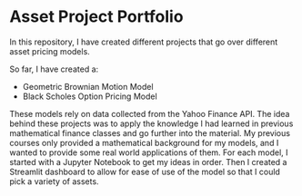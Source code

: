 # Asset Project Portfolio
 In this repository, I have created different projects that go over different asset pricing models.

 So far, I have created a:
-  Geometric Brownian Motion Model
-  Black Scholes Option Pricing Model

These models rely on data collected from the Yahoo Finance API. The idea behind these projects was to apply the knowledge I had learned in previous mathematical finance classes and go further into the material. My previous courses only provided a mathematical background for my models, and I wanted to provide some real world applications of them. For each model, I started with a Jupyter Notebook to get my ideas in order. Then I created a Streamlit dashboard to allow for ease of use of the model so that I could pick a variety of assets.
 
